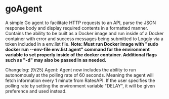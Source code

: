# goAgent
A simple Go agent to facilitate HTTP requests to an API, parse the JSON response body and display required contents in a formatted manner.
Contains the ability to be built as a Docker image and run inside of a Docker container with error and success messages
being submitted to Loggly via a token included in a env.list file.
**Note: Must run Docker image with "sudo docker run --env-file env.list agent" command for the environment variable to set properly
inside of the docker container. Additional flags such as "-d" may also be passed in as needed.**

Changelog:
[9/25] Agent: Agent now includes the ability to run autonomously at the polling rate of 60 seconds. Meaning the agent will fetch information 
every 1 minute from RatesAPI. If the user specifies the polling rate by setting the environment variable "DELAY", it will be given preference and used instead.
